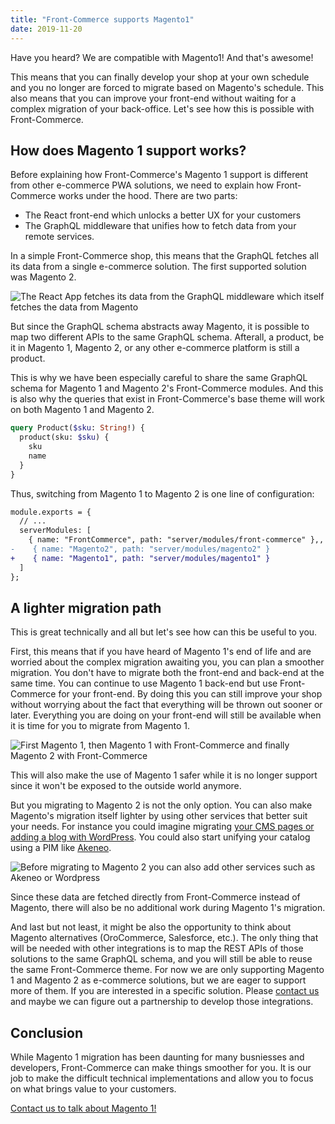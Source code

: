 ```yaml
---
title: "Front-Commerce supports Magento1"
date: 2019-11-20
---
```


Have you heard? We are compatible with Magento1! And that's awesome!

This means that you can finally develop your shop at your own schedule and you no longer are forced to migrate based on Magento's schedule. This also means that you can improve your front-end without waiting for a complex migration of your back-office. Let's see how this is possible with Front-Commerce.

<!-- more -->

## How does Magento 1 support works?

Before explaining how Front-Commerce's Magento 1 support is different from other e-commerce PWA solutions, we need to explain how Front-Commerce works under the hood. There are two parts:

* The React front-end which unlocks a better UX for your customers
* The GraphQL middleware that unifies how to fetch data from your remote services.

In a simple Front-Commerce shop, this means that the GraphQL fetches all its data from a single e-commerce solution. The first supported solution was Magento 2.

![The React App fetches its data from the GraphQL middleware which itself fetches the data from Magento](/images/blog/simplified-fc-magento-solution.svg)

But since the GraphQL schema abstracts away Magento, it is possible to map two different APIs to the same GraphQL schema. Afterall, a product, be it in Magento 1, Magento 2, or any other e-commerce platform is still a product.

This is why we have been especially careful to share the same GraphQL schema for Magento 1 and Magento 2's Front-Commerce modules. And this is also why the queries that exist in Front-Commerce's base theme will work on both Magento 1 and Magento 2.

```graphql
query Product($sku: String!) {
  product(sku: $sku) {
    sku
    name
  }
}
```

Thus, switching from Magento 1 to Magento 2 is one line of configuration:

```diff
module.exports = {
  // ...
  serverModules: [
    { name: "FrontCommerce", path: "server/modules/front-commerce" },,
-    { name: "Magento2", path: "server/modules/magento2" }
+    { name: "Magento1", path: "server/modules/magento1" }
  ]
};
```

## A lighter migration path

This is great technically and all but let's see how can this be useful to you.

First, this means that if you have heard of Magento 1's end of life and are worried about the complex migration awaiting you, you can plan a smoother migration. You don't have to migrate both the front-end and back-end at the same time. You can continue to use Magento 1 back-end but use Front-Commerce for your front-end. By doing this you can still improve your shop without worrying about the fact that everything will be thrown out sooner or later. Everything you are doing on your front-end will still be available when it is time for you to migrate from Magento 1.

![First Magento 1, then Magento 1 with Front-Commerce and finally Magento 2 with Front-Commerce](/images/blog/migration-m1-m2-fc.svg)

This will also make the use of Magento 1 safer while it is no longer support since it won't be exposed to the outside world anymore.

But you migrating to Magento 2 is not the only option. You can also make Magento's migration itself lighter by using other services that better suit your needs. For instance you could imagine migrating [your CMS pages or adding a blog with WordPress](https://demo.front-commerce.com/). You could also start unifying your catalog using a PIM like [Akeneo](https://www.akeneo.com/).

![Before migrating to Magento 2 you can also add other services such as Akeneo or Wordpress](/images/blog/migration-m1-m2-cms-fc.svg)

Since these data are fetched directly from Front-Commerce instead of Magento, there will also be no additional work during Magento 1's migration.

And last but not least, it might be also the opportunity to think about Magento alternatives (OroCommerce, Salesforce, etc.). The only thing that will be needed with other integrations is to map the REST APIs of those solutions to the same GraphQL schema, and you will still be able to reuse the same Front-Commerce theme. For now we are only supporting Magento 1 and Magento 2 as e-commerce solutions, but we are eager to support more of them. If you are interested in a specific solution. Please [contact us](mailto:contact@front-commerce.com) and maybe we can figure out a partnership to develop those integrations.

## Conclusion

While Magento 1 migration has been daunting for many busniesses and developers, Front-Commerce can make things smoother for you. It is our job to make the difficult technical implementations and allow you to focus on what brings value to your customers.

<div class="center">
  <a class="link primary button" href="mailto:contact@front-commerce.com?subject=I’d like to have Front-Commerce in front of my Magento 1!">Contact us to talk about Magento 1!</a>
</div>


